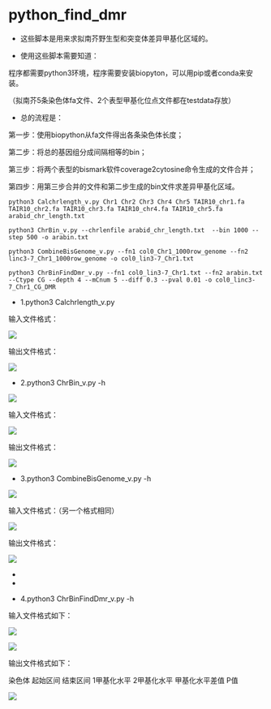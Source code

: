 # python_find_dmr


- 这些脚本是用来求拟南芥野生型和突变体差异甲基化区域的。



- 使用这些脚本需要知道：

程序都需要python3环境，程序需要安装biopyton，可以用pip或者conda来安装。

（拟南芥5条染色体fa文件、2个表型甲基化位点文件都在testdata存放）




- 总的流程是：

第一步：使用biopython从fa文件得出各条染色体长度；


第二步：将总的基因组分成间隔相等的bin；


第三步：将两个表型的bismark软件coverage2cytosine命令生成的文件合并；


第四步：用第三步合并的文件和第二步生成的bin文件求差异甲基化区域。




	
	python3 Calchrlength_v.py Chr1 Chr2 Chr3 Chr4 Chr5 TAIR10_chr1.fa TAIR10_chr2.fa TAIR10_chr3.fa TAIR10_chr4.fa TAIR10_chr5.fa arabid_chr_length.txt

	python3 ChrBin_v.py --chrlenfile arabid_chr_length.txt  --bin 1000 --step 500 -o arabin.txt

	python3 CombineBisGenome_v.py --fn1 col0_Chr1_1000row_genome --fn2 linc3-7_Chr1_1000row_genome -o col0_lin3-7_Chr1.txt

    python3 ChrBinFindDmr_v.py --fn1 col0_lin3-7_Chr1.txt --fn2 arabin.txt --Ctype CG --depth 4 --mCnum 5 --diff 0.3 --pval 0.01 -o col0_linc3-7_Chr1_CG_DMR




- 1.python3 Calchrlength_v.py



输入文件格式：

![](https://i.imgur.com/HO56I6j.jpg)




 输出文件格式：

![](https://i.imgur.com/feItr5V.jpg)




- 2.python3 ChrBin_v.py -h

![](https://i.imgur.com/LKbDEJm.jpg)



输入文件格式：

![](https://i.imgur.com/84N7u1K.jpg)



输出文件格式：

![](https://i.imgur.com/wXIdECC.jpg)




- 3.python3 CombineBisGenome_v.py -h

![](https://i.imgur.com/8bLVqxL.jpg)



输入文件格式：（另一个格式相同）

![](https://i.imgur.com/YF4FqRm.jpg)




 输出文件格式：

![](https://i.imgur.com/5RDIRx7.jpg)

- 
- 


- 4.python3 ChrBinFindDmr_v.py -h



输入文件格式如下：

![](https://i.imgur.com/zquSztw.jpg)

![](https://i.imgur.com/d9Tgemw.jpg)



输出文件格式如下：


染色体		起始区间		结束区间		1甲基化水平		2甲基化水平		甲基化水平差值	P值		

![](https://i.imgur.com/K5oVBzp.jpg)


